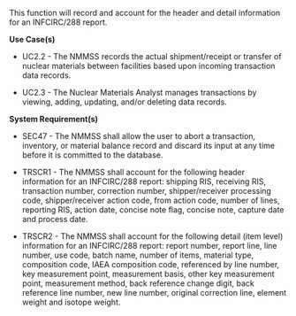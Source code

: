 This function will record and account for the header and detail information for an INFCIRC/288 report.

**Use Case(s)**

- UC2.2 - The NMMSS records the actual shipment/receipt or transfer of nuclear materials between facilities based upon incoming transaction data records.

- UC2.3 - The Nuclear Materials Analyst manages transactions by viewing, adding, updating, and/or deleting data records.

**System Requirement(s)**

- SEC47 - The NMMSS shall allow the user to abort a transaction, inventory, or material balance record and discard its input at any time before it is committed to the database.

- TRSCR1 - The NMMSS shall account for the following header information for an INFCIRC/288 report: shipping RIS, receiving RIS, transaction number, correction number, shipper/receiver processing code, shipper/receiver action code, from action code, number of lines, reporting RIS, action date, concise note flag, concise note, capture date and process date.

- TRSCR2 - The NMMSS shall account for the following detail (item level) information for an INFCIRC/288 report: report number, report line, line number, use code, batch name, number of items, material type, composition code, IAEA composition code, referenced by line number, key measurement point, measurement basis, other key measurement point, measurement method, back reference change digit, back reference line number, new line number, original correction line, element weight and isotope weight.